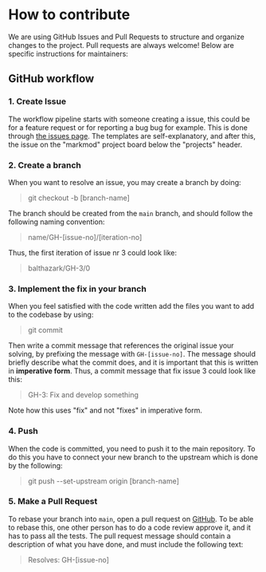 # **How to contribute**

We are using GitHub Issues and Pull Requests to structure and organize changes to the project. Pull requests are always welcome! Below are specific instructions for maintainers:

## GitHub workflow

### 1. Create Issue

The workflow pipeline starts with someone creating a issue, this could be for a feature request or for reporting a bug bug for example. This is done through [the issues page](https://github.com/modmark-org/modmark/issues). The templates are self-explanatory, and after this, the issue on the "markmod" project board below the "projects" header.

### 2. Create a branch

When you want to resolve an issue, you may create a branch by doing:

> git checkout -b [branch-name]

The branch should be created from the `main` branch, and should follow the following naming convention:

> name/GH-[issue-no]/[iteration-no]

Thus, the first iteration of issue nr 3 could look like:

> balthazark/GH-3/0

### 3. Implement the fix in your branch

When you feel satisfied with the code written add the files you want to add to the codebase by using:

> git commit

Then write a commit message that references the original issue your solving, by prefixing the message with `GH-[issue-no]`. The message should briefly describe what the commit does, and it is important that this is written in **imperative form**. Thus, a commit message that fix issue 3 could look like this:

> GH-3: Fix and develop something

Note how this uses "fix" and not "fixes" in imperative form.

### 4. Push

When the code is committed, you need to push it to the main repository. To do this you have to connect your new branch to the upstream which is done by the following:

> git push --set-upstream origin [branch-name]

### 5. Make a Pull Request

To rebase your branch into `main`, open a pull request on [GitHub](https://github.com/modmark-org/modmark/pulls). To be able to rebase this, one other person has to do a code review approve it, and it has to pass all the tests. The pull request message should contain a description of what you have done, and must include the following text:

> Resolves: GH-[issue-no]